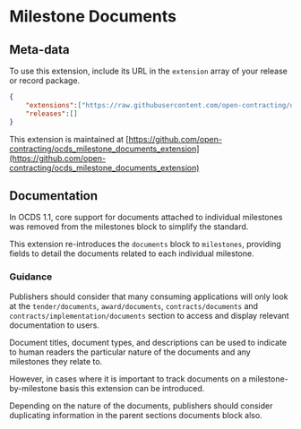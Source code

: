 # Milestone Documents

## Meta-data

To use this extension, include its URL in the ```extension``` array of your release or record package. 

```json
{
    "extensions":["https://raw.githubusercontent.com/open-contracting/ocds_milestone_documents_extension/v1.1/extension.json"],
    "releases":[]
}
```

This extension is maintained at [https://github.com/open-contracting/ocds_milestone_documents_extension](https://github.com/open-contracting/ocds_milestone_documents_extension)

## Documentation

In OCDS 1.1, core support for documents attached to individual milestones was removed from the milestones block to simplify the standard.

This extension re-introduces the ```documents``` block to ```milestones```, providing fields to detail the documents related to each individual milestone.

### Guidance

Publishers should consider that many consuming applications will only look at the ```tender/documents```, ```award/documents```, ```contracts/documents``` and ```contracts/implementation/documents``` section to access and display relevant documentation to users. 

Document titles, document types, and descriptions can be used to indicate to human readers the particular nature of the documents and any milestones they relate to.

However, in cases where it is important to track documents on a milestone-by-milestone basis this extension can be introduced. 

Depending on the nature of the documents, publishers should consider duplicating information in the parent sections documents block also. 

